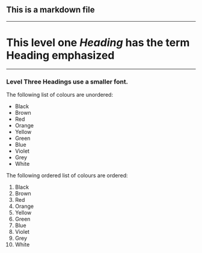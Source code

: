 ## This is a markdown file
___

# This level one *__Heading__* has the term Heading emphasized 
___

### Level Three Headings use a smaller font.

The following list of colours are unordered:

* Black
* Brown
* Red
* Orange
* Yellow
* Green
* Blue
* Violet
* Grey
* White

The following ordered list of colours are ordered:

1. Black
4. Brown
3. Red
6. Orange
9. Yellow
8. Green
2. Blue
5. Violet
7. Grey
10. White

